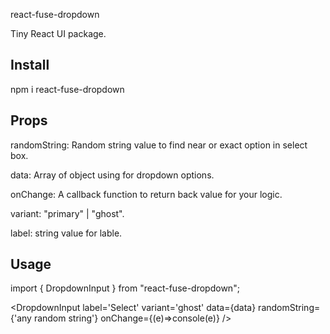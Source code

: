 react-fuse-dropdown

Tiny React UI package.

## Install

npm i react-fuse-dropdown

## Props

randomString: Random string value to find near or exact option in select box.

data: Array of object using for dropdown options.

onChange: A callback function to return back value for your logic.

variant: "primary" | "ghost".

label: string value for lable. 



## Usage

import { DropdownInput } from "react-fuse-dropdown";

 <DropdownInput label='Select' variant='ghost' data={data} randomString={'any random string'} onChange={(e)=>console(e)}  />


